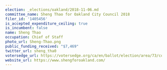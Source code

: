 ```yaml
---
election: _elections/oakland/2018-11-06.md
committee_name: Sheng Thao for Oakland City Council 2018
filer_id: '1405456'
is_accepted_expenditure_ceiling: true
is_incumbent: false
name: Sheng Thao
occupation: Chief of Staff
photo_url: Sheng-Thao.png
public_funding_received: "$7,469"
twitter_url: sheng_tha0
votersedge_url: https://votersedge.org/ca/en/ballot/election/area/73/contests/contest/17340/candidate/139762?&county=alameda%20county&election_authority_id=1
website_url: https://www.shengforoakland.com/
---
```


